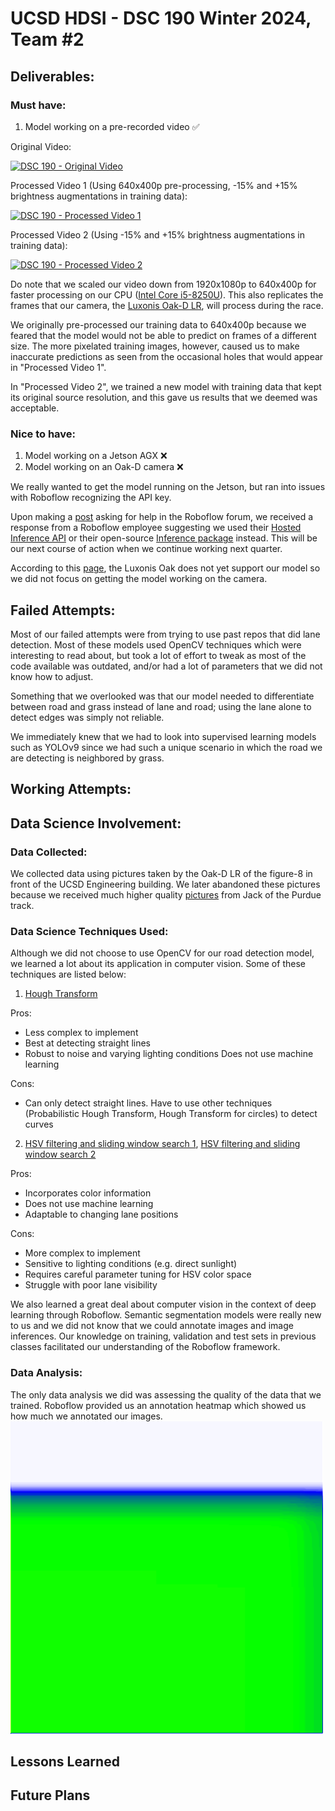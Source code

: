 # UCSD HDSI - DSC 190 Winter 2024, Team #2

## Deliverables:

### Must have:
1. Model working on a pre-recorded video ✅

Original Video:

[![DSC 190 - Original Video](https://img.youtube.com/vi/74YdnvhRzvM/0.jpg)](https://www.youtube.com/watch?v=74YdnvhRzvM)

Processed Video 1 (Using 640x400p pre-processing, -15% and +15% brightness augmentations in training data):

[![DSC 190 - Processed Video 1](https://img.youtube.com/vi/74YdnvhRzvM/0.jpg)](https://www.youtube.com/watch?v=74YdnvhRzvM)

Processed Video 2 (Using -15% and +15% brightness augmentations in training data):

[![DSC 190 - Processed Video 2](https://img.youtube.com/vi/74YdnvhRzvM/0.jpg)](https://www.youtube.com/watch?v=74YdnvhRzvM)

Do note that we scaled our video down from 1920x1080p to 640x400p for faster processing on our CPU ([Intel Core i5-8250U](https://ark.intel.com/content/www/us/en/ark/products/124967/intel-core-i5-8250u-processor-6m-cache-up-to-3-40-ghz.html)). This also replicates the frames that our camera, the [Luxonis Oak-D LR](https://shop.luxonis.com/products/oak-d-lr), will process during the race.  

We originally pre-processed our training data to 640x400p because we feared that the model would not be able to predict on frames of a different size. The more pixelated training images, however, caused us to make inaccurate predictions as seen from the occasional holes that would appear in "Processed Video 1".

In "Processed Video 2", we trained a new model with training data that kept its original source resolution, and this gave us results that we deemed was acceptable. 

### Nice to have:
1. Model working on a Jetson AGX ❌
2. Model working on an Oak-D camera ❌

We really wanted to get the model running on the Jetson, but ran into issues with Roboflow recognizing the API key. 

Upon making a [post](https://discuss.roboflow.com/t/cant-run-semantic-segmentation-model-on-nvidia-jetson/4791) asking for help in the Roboflow forum, we received a response from a Roboflow employee suggesting we used their [Hosted Inference API](https://docs.roboflow.com/deploy/hosted-api) or their open-source [Inference package](https://inference.roboflow.com/) instead. This will be our next course of action when we continue working next quarter.

According to this [page](https://docs.roboflow.com/deploy/sdks/luxonis-oak), the Luxonis Oak does not yet support our model so we did not focus on getting the model working on the camera.

## Failed Attempts:

Most of our failed attempts were from trying to use past repos that did lane detection. Most of these models used OpenCV techniques which were interesting to read about, but took a lot of effort to tweak as most of the code available was outdated, and/or had a lot of parameters that we did not know how to adjust.

Something that we overlooked was that our model needed to differentiate between road and grass instead of lane and road; using the lane alone to detect edges was simply not reliable. 

We immediately knew that we had to look into supervised learning models such as YOLOv9 since we had such a unique scenario in which the road we are detecting is neighbored by grass.

## Working Attempts:

## Data Science Involvement:

### Data Collected:

We collected data using pictures taken by the Oak-D LR of the figure-8 in front of the UCSD Engineering building. We later abandoned these pictures because we received much higher quality [pictures](https://drive.google.com/drive/folders/16-9_a-NBHoKpIzlv7viFqjEUIDw6kFAW) from Jack of the Purdue track. 

### Data Science Techniques Used:

Although we did not choose to use OpenCV for our road detection model, we learned a lot about its application in computer vision. Some of these techniques are listed below:
1. [Hough Transform](https://github.com/cloudxlab/opencv-intro/blob/master/hough_transforms_lane_detection.ipynb)

Pros: 
- Less complex to implement
- Best at detecting straight lines
- Robust to noise and varying lighting conditions
Does not use machine learning

Cons:
- Can only detect straight lines. Have to use other techniques (Probabilistic Hough Transform, Hough Transform for circles) to detect curves

2. [HSV filtering and sliding window search 1](https://github.com/kemfic/Curved-Lane-Lines), 
[HSV filtering and sliding window search 2](https://github.com/galenballew/SDC-Lane-and-Vehicle-Detection-Tracking)

Pros:
- Incorporates color information
- Does not use machine learning
- Adaptable to changing lane positions

Cons:
- More complex to implement
- Sensitive to lighting conditions (e.g. direct sunlight)
- Requires careful parameter tuning for HSV color space
- Struggle with poor lane visibility

We also learned a great deal about computer vision in the context of deep learning through Roboflow. Semantic segmentation models were really new to us and we did not know that we could annotate images and image inferences. Our knowledge on training, validation and test sets in previous classes facilitated our understanding of the Roboflow framework.

### Data Analysis:

The only data analysis we did was assessing the quality of the data that we trained. Roboflow provided us an annotation heatmap which showed us how much we annotated our images. 
![alt text](image.png)

## Lessons Learned

## Future Plans
